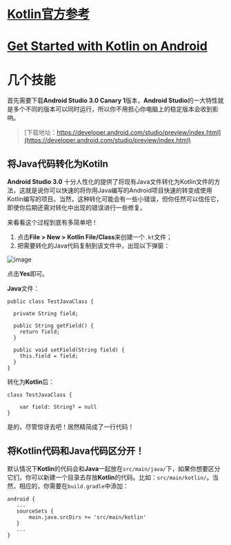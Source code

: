 # [Kotlin官方参考](http://www.kotlincn.net/docs/reference/android-overview.html)

# [Get Started with Kotlin on Android](https://developer.android.com/kotlin/get-started.html)  

# 几个技能
首先需要下载**Android Studio 3.0 Canary 1**版本，**Android Studio**的一大特性就是多个不同的版本可以同时运行，所以你不用担心你电脑上的稳定版本会收到影响。  

> [下载地址：https://developer.android.com/studio/preview/index.html](https://developer.android.com/studio/preview/index.html)  

## 将Java代码转化为Kotiln
**Android Studio 3.0** 十分人性化的提供了将现有Java文件转化为Kotlin文件的方法，这就是说你可以快速的将你用Java编写的Android项目快速的转变成使用Kotlin编写的项目。当然，这种转化可能会有一些小错误，但你任然可以信任它，即使你后期还需对转化中出现的错误进行一些修复。  

来看看这个过程到底有多简单吧！  

1. 点击**File > New > Kotlin File/Class**来创建一个` .kt `文件；
2. 把需要转化的Java代码复制到该文件中，出现以下弹窗：  

![image](http://upload-images.jianshu.io/upload_images/1869462-c067f57821ba3a91.png?imageMogr2/auto-orient/strip%7CimageView2/2/w/1240)  

点击**Yes**即可。

**Java**文件：

```
public class TestJavaClass {

  private String field;

  public String getField() {
    return field;
  }

  public void setField(String field) {
    this.field = field;
  }
}
```
转化为**Kotlin**后：

```
class TestJavaClass {

    var field: String? = null
}
```
是的，尽管惊讶去吧！居然精简成了一行代码！

## 将Kotlin代码和Java代码区分开！
默认情况下**Kotlin**的代码会和**Java**一起放在`src/main/java/`下，如果你想要区分它们，你可以新建一个目录去存放**Kotlin**的代码。比如：`src/main/kotlin/`。当然，相应的，你需要在`build.gradle`中添加：

```
android {
   ...
   sourceSets {
       main.java.srcDirs += 'src/main/kotlin'
   }
   ...
}

```

